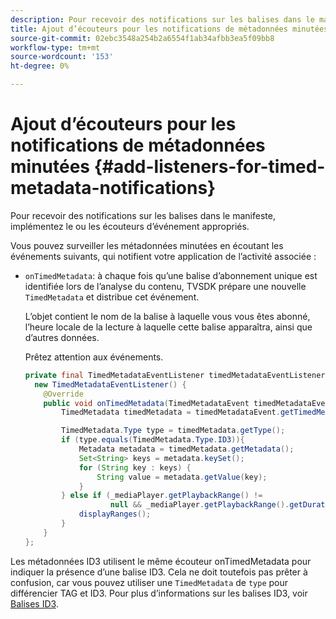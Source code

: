 ```yaml
---
description: Pour recevoir des notifications sur les balises dans le manifeste, implémentez le ou les écouteurs d’événement appropriés.
title: Ajout d’écouteurs pour les notifications de métadonnées minutées
source-git-commit: 02ebc3548a254b2a6554f1ab34afbb3ea5f09bb8
workflow-type: tm+mt
source-wordcount: '153'
ht-degree: 0%

---
```


# Ajout d’écouteurs pour les notifications de métadonnées minutées {#add-listeners-for-timed-metadata-notifications}

Pour recevoir des notifications sur les balises dans le manifeste, implémentez le ou les écouteurs d’événement appropriés.

Vous pouvez surveiller les métadonnées minutées en écoutant les événements suivants, qui notifient votre application de l’activité associée :

* `onTimedMetadata`: à chaque fois qu’une balise d’abonnement unique est identifiée lors de l’analyse du contenu, TVSDK prépare une nouvelle `TimedMetadata` et distribue cet événement.

  L’objet contient le nom de la balise à laquelle vous vous êtes abonné, l’heure locale de la lecture à laquelle cette balise apparaîtra, ainsi que d’autres données.

  Prêtez attention aux événements.

  ```java
  private final TimedMetadataEventListener timedMetadataEventListener =  
    new TimedMetadataEventListener() { 
      @Override 
      public void onTimedMetadata(TimedMetadataEvent timedMetadataEvent) { 
          TimedMetadata timedMetadata = timedMetadataEvent.getTimedMetadata(); 
  
          TimedMetadata.Type type = timedMetadata.getType(); 
          if (type.equals(TimedMetadata.Type.ID3)){ 
              Metadata metadata = timedMetadata.getMetadata(); 
              Set<String> keys = metadata.keySet(); 
              for (String key : keys) { 
                  String value = metadata.getValue(key); 
              } 
          } else if (_mediaPlayer.getPlaybackRange() !=  
                     null && _mediaPlayer.getPlaybackRange().getDuration() > 0) { 
              displayRanges(); 
          } 
      } 
  }; 
  ```

Les métadonnées ID3 utilisent le même écouteur onTimedMetadata pour indiquer la présence d’une balise ID3. Cela ne doit toutefois pas prêter à confusion, car vous pouvez utiliser une `TimedMetadata` de `type` pour différencier TAG et ID3. Pour plus d’informations sur les balises ID3, voir [Balises ID3](../../../tvsdk-1.4-for-android/notification-system/android-1.4-id3-metadata-retrieve.md).
